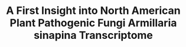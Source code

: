 ---
layout: post
location: Bachelor's degree internship
title: A First Insight into North American Plant Pathogenic Fungi Armillaria sinapina Transcriptome
image: 
category: genomics
tag: transcriptomics
description: Armillaria sinapina, a fungal pathogen of primary timber species of North American forests, causes white root rot disease that ultimately kills the trees. A more detailed understanding of the molecular mechanisms underlying this illness will support future developments on disease resistance and management, as well as in the decomposition of cellulosic material for further use. In this study, RNA-Seq technology was used to compare the transcriptome profiles of A. sinapina fungal culture grown in yeast malt broth medium supplemented or not with betulin, a natural compound of the terpenoid group found in abundance in white birch bark. This was done to identify enzyme transcripts involved in the metabolism (redox reaction) of betulin into betulinic acid, a potent anticancer drug. De novo assembly and characterization of A. sinapina transcriptome was performed using Illumina technology. A total of 170,592,464 reads were generated, then 273,561 transcripts were characterized. Approximately, 53% of transcripts could be identified using public databases with several metabolic pathways represented. A total of 11 transcripts involved in terpenoid biosynthesis were identified. In addition, 25 gene transcripts that could play a significant role in lignin degradation were uncovered, as well as several redox enzymes of the cytochromes P450 family. To our knowledge, this research is the first transcriptomic study carried out on A. sinapina.
contributors: Narimene Fradj, Natacha Mérindol, Fatima Awwad, Yacine Boumghar, Hugo Germain, Isabel Desgagné-Penix
tasks: RNA-seq data analysis between two culture mediums, Data vizualisation and exploration, Graphics and layouts
tools: R language, ggplot2, tidyr, plotly graphs
article: https://doi.org/10.3390/biology9070153
github: https://github.com/nicdemon/armillaria-sinapina.git
---